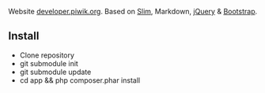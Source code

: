 Website [developer.piwik.org](http://developer.piwik.org). Based on [Slim](http://www.slimframework.com/), Markdown, [jQuery](http://jquery.com/) & [Bootstrap](http://getbootstrap.com).

## Install

 * Clone repository
 * git submodule init
 * git submodule update
 * cd app && php composer.phar install
